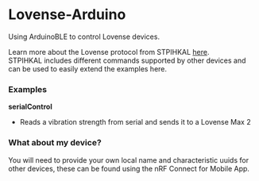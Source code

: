 # Lovense-Arduino  
Using ArduinoBLE to control Lovense devices.  

Learn more about the Lovense protocol from STPIHKAL [here](https://stpihkal.docs.buttplug.io/protocols/lovense.html#protocol).  
STPIHKAL includes different commands supported by other devices and can be used to easily extend the examples here.

### Examples
**serialControl**

* Reads a vibration strength from serial and sends it to a Lovense Max 2

### What about my device?
You will need to provide your own local name and characteristic uuids for other devices, these can be found using the nRF Connect for Mobile App.

